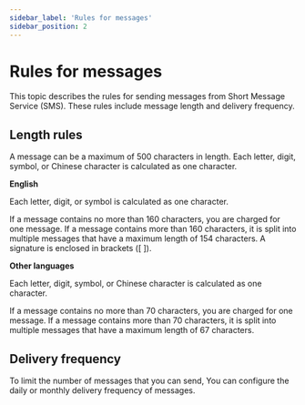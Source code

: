 ```yaml
---
sidebar_label: 'Rules for messages'
sidebar_position: 2
---
```


# Rules for messages

This topic describes the rules for sending messages from Short Message Service (SMS). These rules include message length and delivery frequency.

## Length rules

A message can be a maximum of 500 characters in length. Each letter, digit, symbol, or Chinese character is calculated as one character.

**English**

Each letter, digit, or symbol is calculated as one character.

If a message contains no more than 160 characters, you are charged for one message. If a message contains more than 160 characters, it is split into multiple messages that have a maximum length of 154 characters. A signature is enclosed in brackets ([ ]).

**Other languages**

Each letter, digit, symbol, or Chinese character is calculated as one character.

If a message contains no more than 70 characters, you are charged for one message. If a message contains more than 70 characters, it is split into multiple messages that have a maximum length of 67 characters.

## Delivery frequency

To limit the number of messages that you can send, You can configure the daily or monthly delivery frequency of messages.
